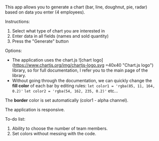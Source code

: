 This app allows you to generate a chart (bar, line, doughnut, pie, radar) based on data you enter (4 employees).

Instructions:

1. Select what type of chart you are interested in
2. Enter data in all fields (names and sold quantity)
3. Press the "Generate" button

Options:

- The application uses the chart.js ![chart logo](https://www.chartjs.org/img/chartjs-logo.svg =40x40 "Chart.js logo") library, so for full documentation, I refer you to the main page of the library.
- Without going through the documentation, we can quickly change the **fill color** of each bar by editing rules:
  `let color1 = 'rgba(85, 11, 164, 0.2)'`
  `let color2 = 'rgba(54, 162, 235, 0.2)'` etc...

The **border** color is set automatically (color1 - alpha channel).

The application is responsive.

To-do list:

1. Ability to choose the number of team members.
2. Set colors without messing with the code.
